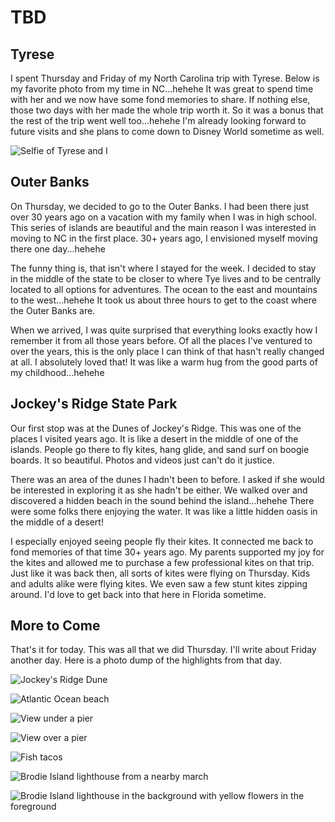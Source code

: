 # TBD

## Tyrese

I spent Thursday and Friday of my North Carolina trip with Tyrese. Below is my favorite photo from my time in NC...hehehe It was great to spend time with her and we now have some fond memories to share. If nothing else, those two days with her made the whole trip worth it. So it was a bonus that the rest of the trip went well too...hehehe I'm already looking forward to future visits and she plans to come down to Disney World sometime as well.

![Selfie of Tyrese and I](./media/IMG_2374.jpeg)

## Outer Banks

On Thursday, we decided to go to the Outer Banks. I had been there just over 30 years ago on a vacation with my family when I was in high school. This series of islands are beautiful and the main reason I was interested in moving to NC in the first place. 30+ years ago, I envisioned myself moving there one day...hehehe

The funny thing is, that isn't where I stayed for the week. I decided to stay in the middle of the state to be closer to where Tye lives and to be centrally located to all options for adventures. The ocean to the east and mountains to the west...hehehe It took us about three hours to get to the coast where the Outer Banks are.

When we arrived, I was quite surprised that everything looks exactly how I remember it from all those years before. Of all the places I've ventured to over the years, this is the only place I can think of that hasn't really changed at all. I absolutely loved that! It was like a warm hug from the good parts of my childhood...hehehe

## Jockey's Ridge State Park

Our first stop was at the Dunes of Jockey's Ridge. This was one of the places I visited years ago. It is like a desert in the middle of one of the islands. People go there to fly kites, hang glide, and sand surf on boogie boards. It so beautiful. Photos and videos just can't do it justice.

There was an area of the dunes I hadn't been to before. I asked if she would be interested in exploring it as she hadn't be either. We walked over and discovered a hidden beach in the sound behind the island...hehehe There were some folks there enjoying the water. It was like a little hidden oasis in the middle of a desert!

I especially enjoyed seeing people fly their kites. It connected me back to fond memories of that time 30+ years ago. My parents supported my joy for the kites and allowed me to purchase a few professional kites on that trip. Just like it was back then, all sorts of kites were flying on Thursday. Kids and adults alike were flying kites. We even saw a few stunt kites zipping around. I'd love to get back into that here in Florida sometime.

## More to Come

That's it for today. This was all that we did Thursday. I'll write about Friday another day. Here is a photo dump of the highlights from that day.

![Jockey's Ridge Dune](./media/IMG_0805.jpeg)

![Atlantic Ocean beach](./media/IMG_0819.jpeg)

![View under a pier](./media/IMG_0824.jpeg)

![View over a pier](./media/IMG_0826.jpeg)

![Fish tacos](./media/IMG_0829.jpeg)

![Brodie Island lighthouse from a nearby march](./media/IMG_0845.jpeg)

![Brodie Island lighthouse in the background with yellow flowers in the foreground](./media/IMG_0852.jpeg)